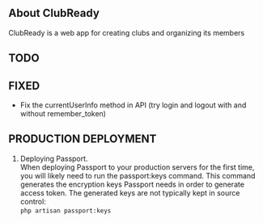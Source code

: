 ## About ClubReady

ClubReady is a web app for creating clubs and organizing its members

## TODO

## FIXED
- Fix the currentUserInfo method in API (try login and logout with and without remember_token)

## PRODUCTION DEPLOYMENT
1. Deploying Passport.   
   When deploying Passport to your production servers for the first time, you will likely need to run the passport:keys 
   command. This command generates the encryption keys Passport needs in order to generate access token. The generated 
   keys are not typically kept in source control:   
   ``php artisan passport:keys``
